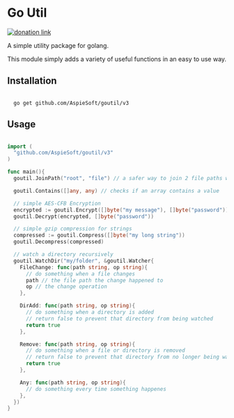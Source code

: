 # Go Util

[![donation link](https://img.shields.io/badge/buy%20me%20a%20coffee-square-blue)](https://buymeacoffee.aspiesoft.com)

A simple utility package for golang.

This module simply adds a variety of useful functions in an easy to use way.

## Installation

```shell script

  go get github.com/AspieSoft/goutil/v3

```

## Usage

```go

import (
  "github.com/AspieSoft/goutil/v3"
)

func main(){
  goutil.JoinPath("root", "file") // a safer way to join 2 file paths without backtracking

  goutil.Contains([]any, any) // checks if an array contains a value

  // simple AES-CFB Encryption
  encrypted := goutil.Encrypt([]byte("my message"), []byte("password"))
  goutil.Decrypt(encrypted, []byte("password"))

  // simple gzip compression for strings
  compressed := goutil.Compress([]byte("my long string"))
  goutil.Decompress(compressed)

  // watch a directory recursively
  goutil.WatchDir("my/folder", &goutil.Watcher{
    FileChange: func(path string, op string){
      // do something when a file changes
      path // the file path the change happened to
      op // the change operation
    },

    DirAdd: func(path string, op string){
      // do something when a directory is added
      // return false to prevent that directory from being watched
      return true
    },

    Remove: func(path string, op string){
      // do something when a file or directory is removed
      // return false to prevent that directory from no longer being watched
      return true
    },

    Any: func(path string, op string){
      // do something every time something happenes
    },
  })
}

```
